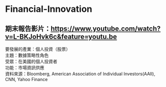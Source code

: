 # Financial-Innovation

## 期末報告影片：https://www.youtube.com/watch?v=L-BKJoHvk6c&feature=youtu.be 
要發展的產業：個人投資（股票）\
主題：數據策略性角色\
受眾：在美國的個人投資者 \
功能：市場資訊供應\
資料來源：Bloomberg, American Association of Individual Investors(AAII), CNN, Yahoo Finance
